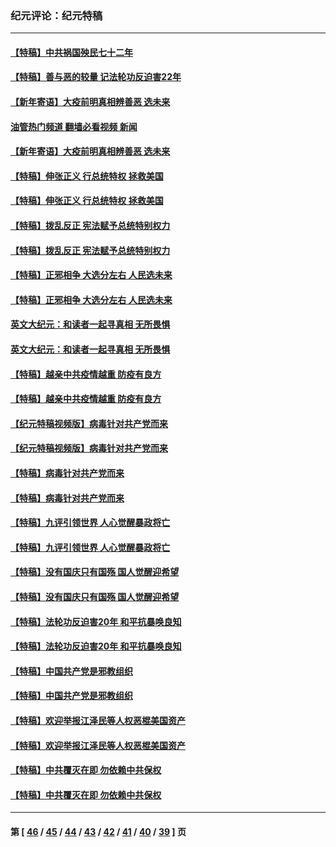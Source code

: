 ### 纪元评论：纪元特稿
---
#### [【特稿】中共祸国殃民七十二年](../../pages/nsc424/n13272607.md?02060330) 
#### [【特稿】善与恶的较量 记法轮功反迫害22年](../../pages/nsc424/n13086597.md?02060330) 
#### [【新年寄语】大疫前明真相辨善恶 选未来](../../pages/nsc424/n12660855.md?02060330) 
#### [油管热门频道 翻墙必看视频 新闻](ok?02060330)
#### [【新年寄语】大疫前明真相辨善恶 选未来](../../pages/nsc424/n12660855.md?02060330) 
#### [【特稿】伸张正义 行总统特权 拯救美国](../../pages/nsc424/n12616806.md?02060330) 
#### [【特稿】伸张正义 行总统特权 拯救美国](../../pages/nsc424/n12616806.md?02060330) 
#### [【特稿】拨乱反正 宪法赋予总统特别权力](../../pages/nsc424/n12598306.md?02060330) 
#### [【特稿】拨乱反正 宪法赋予总统特别权力](../../pages/nsc424/n12598306.md?02060330) 
#### [【特稿】正邪相争 大选分左右 人民选未来](../../pages/nsc424/n12545208.md?02060330) 
#### [【特稿】正邪相争 大选分左右 人民选未来](../../pages/nsc424/n12545208.md?02060330) 
#### [英文大纪元：和读者一起寻真相 无所畏惧](../../pages/nsc424/n12542027.md?02060330) 
#### [英文大纪元：和读者一起寻真相 无所畏惧](../../pages/nsc424/n12542027.md?02060330) 
#### [【特稿】越亲中共疫情越重 防疫有良方](../../pages/nsc424/n12042989.md?02060330) 
#### [【特稿】越亲中共疫情越重 防疫有良方](../../pages/nsc424/n12042989.md?02060330) 
#### [【纪元特稿视频版】病毒针对共产党而来](../../pages/nsc424/n11977328.md?02060330) 
#### [【纪元特稿视频版】病毒针对共产党而来](../../pages/nsc424/n11977328.md?02060330) 
#### [【特稿】病毒针对共产党而来](../../pages/nsc424/n11928818.md?02060330) 
#### [【特稿】病毒针对共产党而来](../../pages/nsc424/n11928818.md?02060330) 
#### [【特稿】九评引领世界 人心觉醒暴政将亡](../../pages/nsc424/n11660496.md?02060330) 
#### [【特稿】九评引领世界 人心觉醒暴政将亡](../../pages/nsc424/n11660496.md?02060330) 
#### [【特稿】没有国庆只有国殇 国人觉醒迎希望](../../pages/nsc424/n11549354.md?02060330) 
#### [【特稿】没有国庆只有国殇 国人觉醒迎希望](../../pages/nsc424/n11549354.md?02060330) 
#### [【特稿】法轮功反迫害20年 和平抗暴唤良知](../../pages/nsc424/n11389135.md?02060330) 
#### [【特稿】法轮功反迫害20年 和平抗暴唤良知](../../pages/nsc424/n11389135.md?02060330) 
#### [【特稿】中国共产党是邪教组织](../../pages/nsc424/n11355551.md?02060330) 
#### [【特稿】中国共产党是邪教组织](../../pages/nsc424/n11355551.md?02060330) 
#### [【特稿】欢迎举报江泽民等人权恶棍美国资产](../../pages/nsc424/n11303040.md?02060330) 
#### [【特稿】欢迎举报江泽民等人权恶棍美国资产](../../pages/nsc424/n11303040.md?02060330) 
#### [【特稿】中共覆灭在即 勿依赖中共保权](../../pages/nsc424/n11278510.md?02060330) 
#### [【特稿】中共覆灭在即 勿依赖中共保权](../../pages/nsc424/n11278510.md?02060330) 

---
#### 第 [ [46](./46.md?02060330) / [45](./45.md?02060330) / [44](./44.md?02060330) / [43](./43.md?02060330) / [42](./42.md?02060330) / [41](./41.md?02060330) / [40](./40.md?02060330) / [39](./39.md?02060330) ] 页
